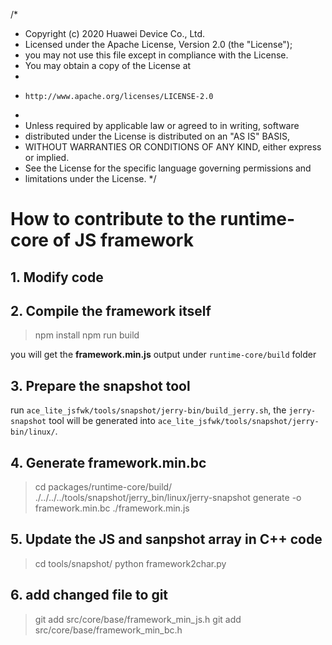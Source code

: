 /*
 * Copyright (c) 2020 Huawei Device Co., Ltd.
 * Licensed under the Apache License, Version 2.0 (the "License");
 * you may not use this file except in compliance with the License.
 * You may obtain a copy of the License at
 *
 *     http://www.apache.org/licenses/LICENSE-2.0
 *
 * Unless required by applicable law or agreed to in writing, software
 * distributed under the License is distributed on an "AS IS" BASIS,
 * WITHOUT WARRANTIES OR CONDITIONS OF ANY KIND, either express or implied.
 * See the License for the specific language governing permissions and
 * limitations under the License.
 */

 # How to contribute to the runtime-core of JS framework
 ## 1. Modify code
 ## 2. Compile the framework itself
 > npm install
 > npm run build

 you will get the **framework.min.js** output under `runtime-core/build` folder
 ## 3. Prepare the snapshot tool
 run `ace_lite_jsfwk/tools/snapshot/jerry-bin/build_jerry.sh`, the `jerry-snapshot` tool will be generated into `ace_lite_jsfwk/tools/snapshot/jerry-bin/linux/`.

 ## 4. Generate framework.min.bc
 > cd packages/runtime-core/build/
 > ./../../../tools/snapshot/jerry_bin/linux/jerry-snapshot generate -o framework.min.bc ./framework.min.js

 ## 5. Update the JS and sanpshot array in C++ code
 > cd tools/snapshot/
 > python framework2char.py

 ## 6. add changed file to git
 > git add src/core/base/framework_min_js.h
 > git add src/core/base/framework_min_bc.h
